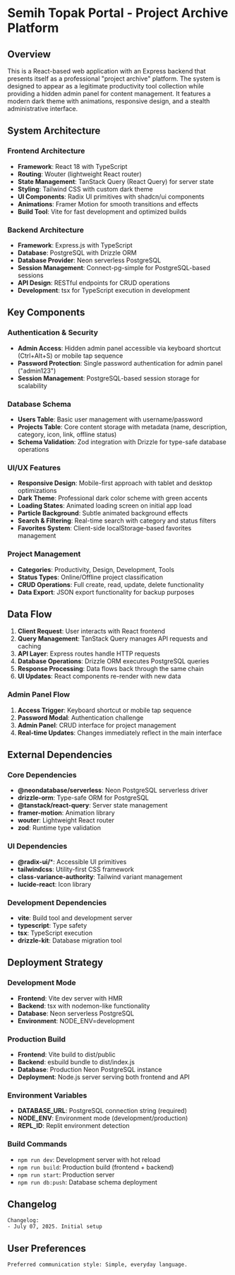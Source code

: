 # Semih Topak Portal - Project Archive Platform

## Overview

This is a React-based web application with an Express backend that presents itself as a professional "project archive" platform. The system is designed to appear as a legitimate productivity tool collection while providing a hidden admin panel for content management. It features a modern dark theme with animations, responsive design, and a stealth administrative interface.

## System Architecture

### Frontend Architecture
- **Framework**: React 18 with TypeScript
- **Routing**: Wouter (lightweight React router)
- **State Management**: TanStack Query (React Query) for server state
- **Styling**: Tailwind CSS with custom dark theme
- **UI Components**: Radix UI primitives with shadcn/ui components
- **Animations**: Framer Motion for smooth transitions and effects
- **Build Tool**: Vite for fast development and optimized builds

### Backend Architecture
- **Framework**: Express.js with TypeScript
- **Database**: PostgreSQL with Drizzle ORM
- **Database Provider**: Neon serverless PostgreSQL
- **Session Management**: Connect-pg-simple for PostgreSQL-based sessions
- **API Design**: RESTful endpoints for CRUD operations
- **Development**: tsx for TypeScript execution in development

## Key Components

### Authentication & Security
- **Admin Access**: Hidden admin panel accessible via keyboard shortcut (Ctrl+Alt+S) or mobile tap sequence
- **Password Protection**: Single password authentication for admin panel ("admin123")
- **Session Management**: PostgreSQL-based session storage for scalability

### Database Schema
- **Users Table**: Basic user management with username/password
- **Projects Table**: Core content storage with metadata (name, description, category, icon, link, offline status)
- **Schema Validation**: Zod integration with Drizzle for type-safe database operations

### UI/UX Features
- **Responsive Design**: Mobile-first approach with tablet and desktop optimizations
- **Dark Theme**: Professional dark color scheme with green accents
- **Loading States**: Animated loading screen on initial app load
- **Particle Background**: Subtle animated background effects
- **Search & Filtering**: Real-time search with category and status filters
- **Favorites System**: Client-side localStorage-based favorites management

### Project Management
- **Categories**: Productivity, Design, Development, Tools
- **Status Types**: Online/Offline project classification
- **CRUD Operations**: Full create, read, update, delete functionality
- **Data Export**: JSON export functionality for backup purposes

## Data Flow

1. **Client Request**: User interacts with React frontend
2. **Query Management**: TanStack Query manages API requests and caching
3. **API Layer**: Express routes handle HTTP requests
4. **Database Operations**: Drizzle ORM executes PostgreSQL queries
5. **Response Processing**: Data flows back through the same chain
6. **UI Updates**: React components re-render with new data

### Admin Panel Flow
1. **Access Trigger**: Keyboard shortcut or mobile tap sequence
2. **Password Modal**: Authentication challenge
3. **Admin Panel**: CRUD interface for project management
4. **Real-time Updates**: Changes immediately reflect in the main interface

## External Dependencies

### Core Dependencies
- **@neondatabase/serverless**: Neon PostgreSQL serverless driver
- **drizzle-orm**: Type-safe ORM for PostgreSQL
- **@tanstack/react-query**: Server state management
- **framer-motion**: Animation library
- **wouter**: Lightweight React router
- **zod**: Runtime type validation

### UI Dependencies
- **@radix-ui/***: Accessible UI primitives
- **tailwindcss**: Utility-first CSS framework
- **class-variance-authority**: Tailwind variant management
- **lucide-react**: Icon library

### Development Dependencies
- **vite**: Build tool and development server
- **typescript**: Type safety
- **tsx**: TypeScript execution
- **drizzle-kit**: Database migration tool

## Deployment Strategy

### Development Mode
- **Frontend**: Vite dev server with HMR
- **Backend**: tsx with nodemon-like functionality
- **Database**: Neon serverless PostgreSQL
- **Environment**: NODE_ENV=development

### Production Build
- **Frontend**: Vite build to dist/public
- **Backend**: esbuild bundle to dist/index.js
- **Database**: Production Neon PostgreSQL instance
- **Deployment**: Node.js server serving both frontend and API

### Environment Variables
- **DATABASE_URL**: PostgreSQL connection string (required)
- **NODE_ENV**: Environment mode (development/production)
- **REPL_ID**: Replit environment detection

### Build Commands
- `npm run dev`: Development server with hot reload
- `npm run build`: Production build (frontend + backend)
- `npm run start`: Production server
- `npm run db:push`: Database schema deployment

## Changelog

```
Changelog:
- July 07, 2025. Initial setup
```

## User Preferences

```
Preferred communication style: Simple, everyday language.
```